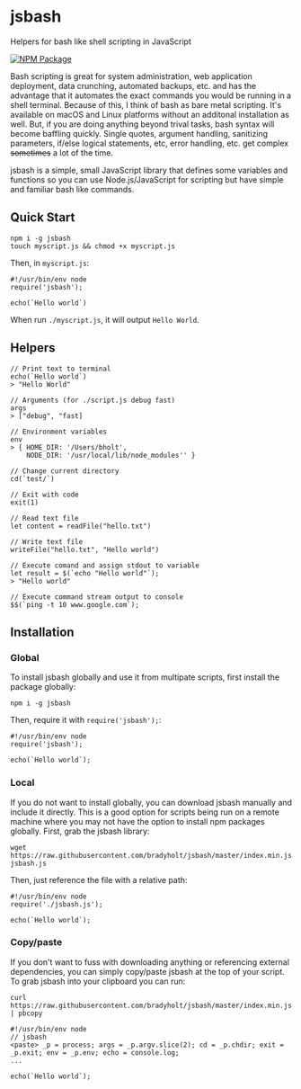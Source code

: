 # jsbash

Helpers for bash like shell scripting in JavaScript

[![NPM Package](https://img.shields.io/npm/v/jsbash.svg)](https://www.npmjs.com/package/jsbash)

Bash scripting is great for system administration, web application deployment, data crunching, automated backups, etc. and has the advantage that it automates the exact commands you would be running in a shell terminal.  Because of this, I think of bash as bare metal scripting.  It's available on macOS and Linux platforms without an additonal installation as well.   But, if you are doing anything beyond trival tasks, bash syntax will become baffling quickly.  Single quotes, argument handling, sanitizing parameters, if/else logical statements, etc, error handling, etc. get complex ~~sometimes~~ a lot of the time.

jsbash is a simple, small JavaScript library that defines some variables and functions so you can use Node.js/JavaScript for scripting but have simple and familiar bash like commands.

## Quick Start

```
npm i -g jsbash
touch myscript.js && chmod +x myscript.js
```

Then, in `myscript.js`:

```
#!/usr/bin/env node
require('jsbash');

echo(`Hello world`)
```

When run `./myscript.js`, it will output `Hello World`.

## Helpers

```
// Print text to terminal
echo(`Hello world`)
> "Hello World"

// Arguments (for ./script.js debug fast)
args
> ["debug", "fast]

// Environment variables
env
> { HOME_DIR: '/Users/bholt',
    NODE_DIR: '/usr/local/lib/node_modules'' }

// Change current directory
cd(`test/`)

// Exit with code
exit(1)

// Read text file
let content = readFile("hello.txt")

// Write text file
writeFile("hello.txt", "Hello world")

// Execute comand and assign stdout to variable
let result = $(`echo "Hello world"`);
> "Hello world"

// Execute command stream output to console
$$(`ping -t 10 www.google.com`);
```

## Installation

### Global

To install jsbash globally and use it from multipate scripts, first install the package globally:
```
npm i -g jsbash
```

Then, require it with `require('jsbash');`:

```
#!/usr/bin/env node
require('jsbash');

echo(`Hello world`);
```

### Local

If you do not want to install globally, you can download jsbash manually and include it directly.  This is a good option for scripts being run on a remote machine where you may not have the option to install npm packages globally.  First, grab the jsbash library:

```
wget https://raw.githubusercontent.com/bradyholt/jsbash/master/index.min.js jsbash.js
```

Then, just reference the file with a relative path:

```
#!/usr/bin/env node
require('./jsbash.js');

echo(`Hello world`);
```

### Copy/paste

If you don't want to fuss with downloading anything or referencing external dependencies, you can simply copy/paste jsbash at the top of your script.  To grab jsbash into your clipboard you can run:

```
curl https://raw.githubusercontent.com/bradyholt/jsbash/master/index.min.js | pbcopy
```

```
#!/usr/bin/env node
// jsbash
<paste> _p = process; args = _p.argv.slice(2); cd = _p.chdir; exit = _p.exit; env = _p.env; echo = console.log;
...

echo(`Hello world`);
```
